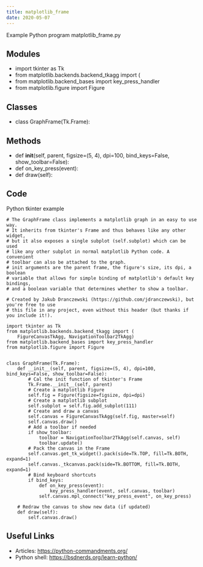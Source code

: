 ```yaml
---
title: matplotlib_frame
date: 2020-05-07
---
```

Example Python program matplotlib_frame.py

## Modules

* import tkinter as Tk
* from matplotlib.backends.backend_tkagg import (
* from matplotlib.backend_bases import key_press_handler
* from matplotlib.figure import Figure

## Classes

* class GraphFrame(Tk.Frame):

## Methods

* def __init__(self, parent, figsize=(5, 4), dpi=100, bind_keys=False, show_toolbar=False):
* def on_key_press(event):
* def draw(self):

## Code

Python tkinter example

    # The GraphFrame class implements a matplotlib graph in an easy to use way.
    # It inherits from tkinter's Frame and thus behaves like any other widget,
    # but it also exposes a single subplot (self.subplot) which can be used
    # like any other subplot in normal matplotlib Python code. A convenient
    # toolbar can also be attached to the graph.
    # init arguments are the parent frame, the figure's size, its dpi, a boolean
    # variable that allows for simple binding of matplotlib's default key bindings,
    # and a boolean variable that determines whether to show a toolbar.
    
    # Created by Jakub Dranczewski (https://github.com/jdranczewski), but you're free to use
    # this file in any project, even without this header (but thanks if you include it!).
    
    import tkinter as Tk
    from matplotlib.backends.backend_tkagg import (
        FigureCanvasTkAgg, NavigationToolbar2TkAgg)
    from matplotlib.backend_bases import key_press_handler
    from matplotlib.figure import Figure
    
    
    class GraphFrame(Tk.Frame):
        def __init__(self, parent, figsize=(5, 4), dpi=100, bind_keys=False, show_toolbar=False):
            # Cal the init function of tkinter's Frame
            Tk.Frame.__init__(self, parent)
            # Create a matplotlib Figure
            self.fig = Figure(figsize=figsize, dpi=dpi)
            # Create a matplotlib subplot
            self.subplot = self.fig.add_subplot(111)
            # Create and draw a canvas
            self.canvas = FigureCanvasTkAgg(self.fig, master=self)
            self.canvas.draw()
            # Add a toolbar if needed
            if show_toolbar:
                toolbar = NavigationToolbar2TkAgg(self.canvas, self)
                toolbar.update()
            # Pack the canvas in the Frame
            self.canvas.get_tk_widget().pack(side=Tk.TOP, fill=Tk.BOTH, expand=1)
            self.canvas._tkcanvas.pack(side=Tk.BOTTOM, fill=Tk.BOTH, expand=1)
            # Bind keyboard shortcuts
            if bind_keys:
                def on_key_press(event):
                    key_press_handler(event, self.canvas, toolbar)
                self.canvas.mpl_connect("key_press_event", on_key_press)
    
        # Redraw the canvas to show new data (if updated)
        def draw(self):
            self.canvas.draw()
    

## Useful Links

- Articles: https://python-commandments.org/
- Python shell: https://bsdnerds.org/learn-python/

